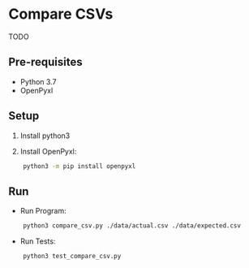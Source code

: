 # Compare CSVs

TODO

## Pre-requisites 

- Python 3.7
- OpenPyxl

## Setup

1. Install python3

2. Install OpenPyxl:
```bash
    python3 -m pip install openpyxl
```

## Run

- Run Program:

```bash
    python3 compare_csv.py ./data/actual.csv ./data/expected.csv
```

- Run Tests:

```bash
    python3 test_compare_csv.py
```

